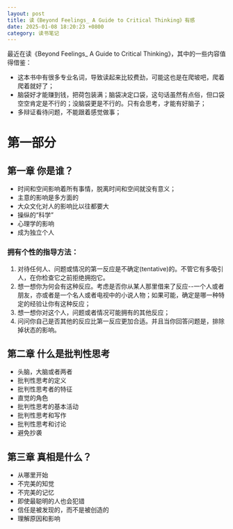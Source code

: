 ```yaml
---
layout: post
title: 读《Beyond Feelings_ A Guide to Critical Thinking》有感
date: 2025-01-08 18:20:23 +0800
category: 读书笔记
---
```


最近在读《Beyond Feelings_ A Guide to Critical Thinking》，其中的一些内容值得借鉴：
- 这本书中有很多专业名词，导致读起来比较费劲，可能这也是在爬坡吧，爬着爬着就好了；
- 脑袋好才能赚到钱，把荷包装满；脑袋决定口袋，这句话虽然有点俗，但口袋空空肯定是不行的；没脑袋更是不行的。只有会思考，才能有好脑子；
- 多辩证看待问题，不能跟着感觉做事；

# 第一部分
## 第一章 你是谁？
- 时间和空间影响着所有事情，脱离时间和空间就没有意义；
- 主意的影响是多方面的
- 大众文化对人的影响比以往都要大
- 操纵的“科学”
- 心理学的影响
- 成为独立个人
### 拥有个性的指导方法：
 1. 对待任何人、问题或情况的第一反应是不确定(tentative)的。不管它有多吸引人，在你检查它之前拒绝拥抱它。
 2. 想一想你为何会有这种反应。考虑是否你从某人那里借来了反应--一个人或者朋友，亦或者是一个名人或者电视中的小说人物；如果可能，确定是哪一种特定的经验让你有这种反应；
 3. 想一想你对这个人，问题或者情况可能拥有的其他反应；
 4. 问问你自己是否其他的反应比第一反应更加合适。并且当你回答问题是，排除掉状态的影响。

## 第二章 什么是批判性思考
- 头脑，大脑或者两者
- 批判性思考的定义
- 批判性思考者的特征
- 直觉的角色
- 批判性思考的基本活动
- 批判性思考和写作
- 批判性思考和讨论
- 避免抄袭
## 第三章 真相是什么？
- 从哪里开始
- 不完美的知觉
- 不完美的记忆
- 即使最聪明的人也会犯错
- 信任是被发现的，而不是被创造的
- 理解原因和影响